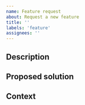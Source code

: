 ```yaml
---
name: Feature request
about: Request a new feature
title: ''
labels: 'feature'
assignees: ''
---
```


## Description

<!-- Add a clear and concise description of what the feature is. -->
<!-- Example -->
<!-- We need a new instrumentation in the Web SDK that captures data from ... -->

## Proposed solution

<!-- Optional -->
<!-- Add a clear and concise description of what should happen. -->
<!-- Example -->
<!-- The instrumentation should capture the following data: ... from the ... API. -->

## Context

<!-- Optional -->
<!-- Add any additional context: screenshots, videos, links etc. -->

